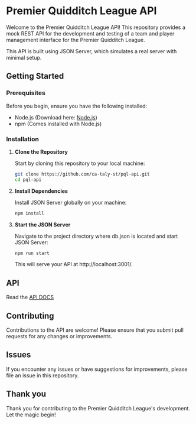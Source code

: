 # Premier Quidditch League API

Welcome to the Premier Quidditch League API! This repository provides a mock REST API for the development and testing of a team and player management interface for the Premier Quidditch League. 

This API is built using JSON Server, which simulates a real server with minimal setup.

## Getting Started

### Prerequisites

Before you begin, ensure you have the following installed:
- Node.js (Download here: [Node.js](https://nodejs.org/))
- npm (Comes installed with Node.js)

### Installation

1. **Clone the Repository**

   Start by cloning this repository to your local machine:
   ```bash
   git clone https://github.com/ca-taly-st/pql-api.git
   cd pql-api
   ```

2. **Install Dependencies**

    Install JSON Server globally on your machine:

    ```bash
    npm install
    ```

3. **Start the JSON Server**
    
    Navigate to the project directory where db.json is located and start JSON Server:

    ```bash
    npm run start
    ```

    This will serve your API at http://localhost:3001/.

## API 

Read the [API DOCS](./API.md)

## Contributing

Contributions to the API are welcome! Please ensure that you submit pull requests for any changes or improvements.

## Issues

If you encounter any issues or have suggestions for improvements, please file an issue in this repository.

## Thank you

Thank you for contributing to the Premier Quidditch League's development. Let the magic begin!
